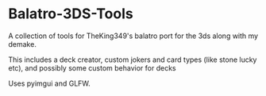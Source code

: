 # Balatro-3DS-Tools
A collection of tools for TheKing349's balatro port for the 3ds along with my demake.

This includes a deck creator, custom jokers and card types (like stone lucky etc), and possibly some custom behavior for decks

Uses pyimgui and GLFW.
